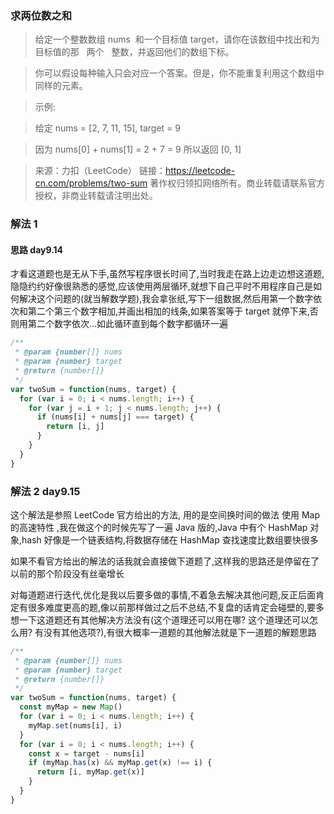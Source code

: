 ### 求两位数之和

> 给定一个整数数组 nums  和一个目标值 target，请你在该数组中找出和为目标值的那   两个   整数，并返回他们的数组下标。

> 你可以假设每种输入只会对应一个答案。但是，你不能重复利用这个数组中同样的元素。

> 示例:

> 给定 nums = [2, 7, 11, 15], target = 9

> 因为 nums[0] + nums[1] = 2 + 7 = 9
> 所以返回 [0, 1]

> 来源：力扣（LeetCode）
> 链接：https://leetcode-cn.com/problems/two-sum
> 著作权归领扣网络所有。商业转载请联系官方授权，非商业转载请注明出处。

### 解法 1

#### 思路 day9.14

才看这道题也是无从下手,虽然写程序很长时间了,当时我走在路上边走边想这道题,隐隐约约好像很熟悉的感觉,应该使用两层循环,就想下自己平时不用程序自己是如何解决这个问题的(就当解数学题),我会拿张纸,写下一组数据,然后用第一个数字依次和第二个第三个数字相加,并画出相加的线条,如果答案等于 target 就停下来,否则用第二个数字依次...如此循环直到每个数字都循环一遍

```js
/**
 * @param {number[]} nums
 * @param {number} target
 * @return {number[]}
 */
var twoSum = function(nums, target) {
  for (var i = 0; i < nums.length; i++) {
    for (var j = i + 1; j < nums.length; j++) {
      if (nums[i] + nums[j] === target) {
        return [i, j]
      }
    }
  }
}
```

### 解法 2 day9.15

这个解法是参照 LeetCode 官方给出的方法, 用的是空间换时间的做法 使用 Map 的高速特性
,我在做这个的时候先写了一遍 Java 版的,Java 中有个 HashMap 对象,hash 好像是一个链表结构,将数据存储在 HashMap 查找速度比数组要快很多

如果不看官方给出的解法的话我就会直接做下道题了,这样我的思路还是停留在了以前的那个阶段没有丝毫增长

对每道题进行迭代,优化是我以后要多做的事情,不着急去解决其他问题,反正后面肯定有很多难度更高的题,像以前那样做过之后不总结,不复盘的话肯定会碰壁的,要多想一下这道题还有其他解决方法没有(这个道理还可以用在哪? 这个道理还可以怎么用? 有没有其他选项?),有很大概率一道题的其他解法就是下一道题的解题思路

```js
/**
 * @param {number[]} nums
 * @param {number} target
 * @return {number[]}
 */
var twoSum = function(nums, target) {
  const myMap = new Map()
  for (var i = 0; i < nums.length; i++) {
    myMap.set(nums[i], i)
  }
  for (var i = 0; i < nums.length; i++) {
    const x = target - nums[i]
    if (myMap.has(x) && myMap.get(x) !== i) {
      return [i, myMap.get(x)]
    }
  }
}
```
